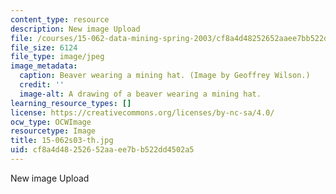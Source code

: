 ```yaml
---
content_type: resource
description: New image Upload
file: /courses/15-062-data-mining-spring-2003/cf8a4d48252652aaee7bb522dd4502a5_15-062s03-th.jpg
file_size: 6124
file_type: image/jpeg
image_metadata:
  caption: Beaver wearing a mining hat. (Image by Geoffrey Wilson.)
  credit: ''
  image-alt: A drawing of a beaver wearing a mining hat.
learning_resource_types: []
license: https://creativecommons.org/licenses/by-nc-sa/4.0/
ocw_type: OCWImage
resourcetype: Image
title: 15-062s03-th.jpg
uid: cf8a4d48-2526-52aa-ee7b-b522dd4502a5
---
```

New image Upload